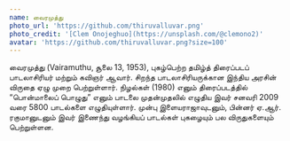 ```yaml
---
name: வைரமுத்து
photo_url: 'https://github.com/thiruvalluvar.png'
photo_credit: '[Clem Onojeghuo](https://unsplash.com/@clemono2)'
avatar: 'https://github.com/thiruvalluvar.png?size=100'
---
```

வைரமுத்து (Vairamuthu, சூலை 13, 1953), புகழ்பெற்ற தமிழ்த் திரைப்படப் பாடலாசிரியர் மற்றும் கவிஞர் ஆவார். சிறந்த பாடலாசிரியருக்கான இந்திய அரசின் விருதை ஏழு முறை பெற்றுள்ளார். நிழல்கள் (1980) எனும் திரைப்படத்தில் “பொன்மாலைப் பொழுது” எனும் பாடலை முதன்முதலில் எழுதிய இவர் சனவரி 2009 வரை 5800 பாடல்களை எழுதியுள்ளார். முன்பு இளையராஜாவுடனும், பின்னர் ஏ.ஆர். ரகுமானுடனும் இவர் இணைந்து வழங்கியப் பாடல்கள் புகழையும் பல விருதுகளையும் பெற்றுள்ளன.